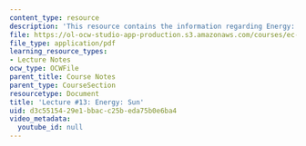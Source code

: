 ```yaml
---
content_type: resource
description: 'This resource contains the information regarding Energy: Sun.'
file: https://ol-ocw-studio-app-production.s3.amazonaws.com/courses/ec-701j-d-lab-i-development-fall-2009/d3c5515429e1bbacc25beda75b0e6ba4_MITEC_701JF09_lec13_nb.pdf
file_type: application/pdf
learning_resource_types:
- Lecture Notes
ocw_type: OCWFile
parent_title: Course Notes
parent_type: CourseSection
resourcetype: Document
title: 'Lecture #13: Energy: Sun'
uid: d3c55154-29e1-bbac-c25b-eda75b0e6ba4
video_metadata:
  youtube_id: null
---
```

